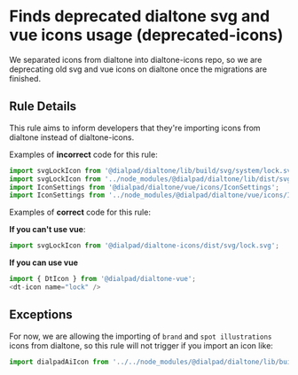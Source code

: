 # Finds deprecated dialtone svg and vue icons usage (deprecated-icons)

We separated icons from dialtone into dialtone-icons repo, 
so we are deprecating old svg and vue icons on dialtone once the migrations are finished.

## Rule Details

This rule aims to inform developers that they're importing icons from dialtone instead of dialtone-icons.

Examples of **incorrect** code for this rule:

```js
import svgLockIcon from '@dialpad/dialtone/lib/build/svg/system/lock.svg';
import svgLockIcon from '../node_modules/@dialpad/dialtone/lib/dist/svg/system/lock.svg';
import IconSettings from '@dialpad/dialtone/vue/icons/IconSettings';
import IconSettings from '../node_modules/@dialpad/dialtone/vue/icons/IconSettings';
```

Examples of **correct** code for this rule:

**If you can't use vue**:
```js
import svgLockIcon from '@dialpad/dialtone-icons/dist/svg/lock.svg';
```

**If you can use vue**
```js
import { DtIcon } from '@dialpad/dialtone-vue';
<dt-icon name="lock" />
```

## Exceptions

For now, we are allowing the importing of `brand` and `spot illustrations` icons from dialtone, so this rule will not trigger if you import an
icon like: 

```js
import dialpadAiIcon from '../../node_modules/@dialpad/dialtone/lib/build/svg/brand/dialpad-ai.svg';
```
